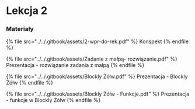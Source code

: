 # Lekcja 2

### Materiały

{% file src="../../.gitbook/assets/2-wpr-do-rek.pdf" %}
Konspekt
{% endfile %}

{% file src="../../.gitbook/assets/Zadanie z małpą- rozwiązanie.pdf" %}
Prezentacja - rozwiązanie zadania z małpą
{% endfile %}

{% file src="../../.gitbook/assets/Blockly Żółw.pdf" %}
Prezentacja - Blockly Żółw
{% endfile %}

{% file src="../../.gitbook/assets/Blockly Żółw - Funkcje.pdf" %}
Prezentacja - funkcje w Blockly Żółw
{% endfile %}
